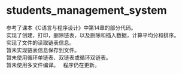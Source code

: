 # students_management_system
参考了课本《C语言与程序设计》中第14章的部分代码。   
实现了创建，打印，删除链表，以及删除和插入数据，计算平均分和排序。   
实现了文件的读取链表信息。   
暂未实现链表信息保存到文件。   
暂未使用循环单链表、双链表或循环双链表。   
暂未使用多文件编译。   
程序仍在更新。
